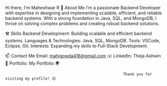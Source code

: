Hi there, I'm Maheshwar R 👋
About Me
I'm a passionate Backend Developer with expertise in designing and implementing scalable, efficient, and reliable backend systems. With a strong foundation in Java, SQL, and MongoDB, I thrive on solving complex problems and creating robust backend solutions.

🛠️ Skills
Backend Development: Building scalable and efficient backend systems.
Languages & Technologies: Java, SQL, MongoDB.
Tools: VSCode, Eclipse, Git.
Interests: Expanding my skills to Full-Stack Development.

📫 Contact Me
Email: mahigowda416@gmail.com ✉️
LinkedIn: Theja Ashwin 🔗
Portfolio: My Portfolio 🌍


                                                         Thank you for visiting my profile! 😊

